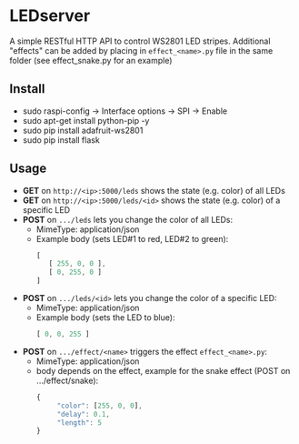 LEDserver
=========

A simple RESTful HTTP API to control WS2801 LED stripes. Additional "effects" can be added by placing in `effect_<name>.py` file in the same folder (see effect_snake.py for an example)

Install
-------

* sudo raspi-config -> Interface options -> SPI -> Enable
* sudo apt-get install python-pip -y
* sudo pip install adafruit-ws2801
* sudo pip install flask

Usage
-----

* **GET** on `http://<ip>:5000/leds` shows the state (e.g. color) of all LEDs
* **GET** on `http://<ip>:5000/leds/<id>` shows the state (e.g. color) of a specific LED
* **POST** on `.../leds` lets you change the color of all LEDs:
  * MimeType: application/json
  * Example body (sets LED#1 to red, LED#2 to green):
     ```javascript
     [
        [ 255, 0, 0 ],
        [ 0, 255, 0 ]
     ]
     ```
* **POST** on `.../leds/<id>` lets you change the color of a specific LED:
  * MimeType: application/json
  * Example body (sets the LED to blue):
     ```javascript
     [ 0, 0, 255 ]
     ```
* **POST** on `.../effect/<name>` triggers the effect `effect_<name>.py`:
  * MimeType: application/json
  * body depends on the effect, example for the snake effect (POST on .../effect/snake):
     ```javascript
     {
	      "color": [255, 0, 0],
	      "delay": 0.1,
	      "length": 5
     }
     ```
